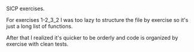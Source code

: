 SICP exercises.

For exercises 1-2_3_2 I was too lazy to structure the file by exercise so it's just a long list of functions.

After that I realized it's quicker to be orderly and code is organized by exercise with clean tests.

